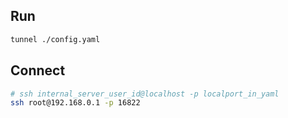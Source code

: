 ## Run

```sh
tunnel ./config.yaml
```

## Connect

```sh
# ssh internal_server_user_id@localhost -p localport_in_yaml
ssh root@192.168.0.1 -p 16822
```
